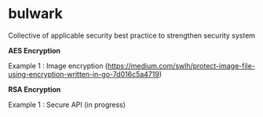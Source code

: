 # bulwark
Collective of applicable security best practice to strengthen security system

**AES Encryption**

Example 1 : Image encryption (https://medium.com/swlh/protect-image-file-using-encryption-written-in-go-7d016c5a4719)

**RSA Encryption**

Example 1 : Secure API (in progress)
